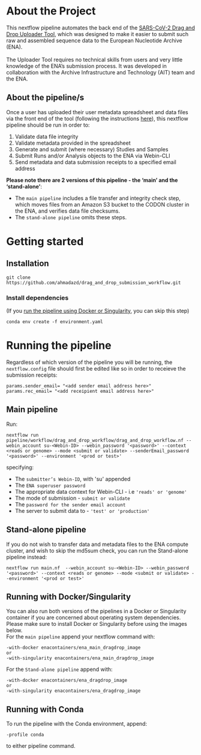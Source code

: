 # About the Project
This nextflow pipeline automates the back end of the [SARS-CoV-2 Drag and Drop Uploader Tool](https://ebi-ait.github.io/sars-cov2-data-upload/), which was designed to make it easier to submit such raw and assembled sequence data to the European Nucleotide Archive (ENA).     
<br>
The Uploader Tool requires no technical skills from users and very little knowledge of the ENA’s submission process. It was developed in collaboration with the Archive Infrastructure and Technology (AIT) team and the ENA.

## About the pipeline/s
Once a user has uploaded their user metadata spreadsheet and data files via the front end of the tool (following the instructions [here](https://ebi-ait.github.io/sars-cov2-data-upload/app-documentation)), this nextflow pipeline should be run in order to:

1. Validate data file integrity
2. Validate metadata provided in the spreadsheet
3. Generate and submit (where necessary) Studies and Samples
4. Submit Runs and/or Analysis objects to the ENA via Webin-CLI
5. Send metadata and data submission receipts to a specified email address

**Please note there are 2 versions of this pipeline - the ‘main’ and the ‘stand-alone’**: 
<br>
- The ``main pipeline`` includes a file transfer and integrity check step, which moves files from an Amazon S3 bucket to the CODON cluster in the ENA, and verifies data file checksums.
- The ``stand-alone pipeline`` omits these steps.

# Getting started
## Installation
```
git clone https://github.com/ahmadazd/drag_and_drop_submission_workflow.git
```

### Install dependencies
(If you [run the pipeline using Docker or Singularity](ena_dragdrop_image), you can skip this step)
```
conda env create -f environment.yaml
```

# Running the pipeline
Regardless of which version of the pipeline you will be running, the ``nextflow.config`` file should first be edited like so in order to receieve the submission receipts:
```
params.sender_email= "<add sender email address here>"
params.rec_email= "<add receipient email address here>"
```

## Main pipeline
Run:
```
nextflow run pipeline/workflow/drag_and_drop_workflow/drag_and_drop_workflow.nf --webin_account su-<Webin-ID> --webin_password '<password>' --context <reads or genome> --mode <submit or validate> --senderEmail_password '<password>' --environment '<prod or test>'
```
specifying:
- The ``submitter’s Webin-ID``, with 'su' appended
- The ``ENA superuser password``
- The appropriate data context for Webin-CLI - i.e ``'reads' or 'genome'``
- The mode of submission - ``submit or validate``
- The ``password for the sender email account``
- The server to submit data to - ``'test' or 'production'``    

## Stand-alone pipeline
If you do not wish to transfer data and metadata files to the ENA compute cluster, and wish to skip the md5sum check, you can run the Stand-alone pipeline instead:
```
nextflow run main.nf  --webin_account su-<Webin-ID> --webin_password '<password>' --context <reads or genome> --mode <submit or validate> --environment '<prod or test>'
```
## Running with Docker/Singularity
You can also run both versions of the pipelines in a Docker or Singularity container if you are concerned about operating system dependencies.    
Please make sure to install Docker or Singularity before using the images below.
<br>
For the ``main pipeline`` append your nextflow command with:
```
-with-docker enacontainers/ena_main_dragdrop_image
or
-with-singularity enacontainers/ena_main_dragdrop_image
```

For the ``Stand-alone pipeline`` append with:
```
-with-docker enacontainers/ena_dragdrop_image
or
-with-singularity enacontainers/ena_dragdrop_image
```
## Running with Conda
To run the pipeline with the Conda environment, append:
```
-profile conda
```
to either pipeline command.
